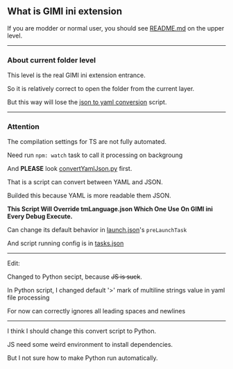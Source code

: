 ## What is GIMI ini extension

If you are modder or normal user, you should see [README.md](https://github.com/lewis252310/GIMI_ini_Extension/blob/main/README.md) on the upper level.

<!-- You want to asking why this url is not local?
Because when package vsce it will get ERROR -->

---

### About current folder level

This level is the real GIMI ini extension entrance.

So it is relatively correct to open the folder from the current layer.

But this way will lose the [json to yaml conversion](../building_tools/convertYamlJson.js) script.

---

### Attention

The compilation settings for TS are not fully automated.

Need run `npm: watch` task to call it processing on backgroung

And __**PLEASE**__ look [convertYamlJson.py](../building_tools/convertYamlJson.py) first.

That is a script can convert between YAML and JSON.

Builded this because YAML is more readable them JSON.

**This Script Will Override tmLanguage.json Which One Use On GIMI ini Every Debug Execute.**

Can change its default behavior in [launch.json](../.vscode/launch.json)'s `preLaunchTask`

And script running config is in [tasks.json](../.vscode/tasks.json)

---

Edit:

Changed to Python secipt, because ~~JS is suck~~.

In Python script, I changed default '>' mark of multiline strings value in yaml file processing

For now can correctly ignores all leading spaces and newlines

---

I think I should change this convert script to Python.

JS need some weird environment to install dependencies.

But I not sure how to make Python run automatically.